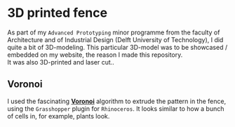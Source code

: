 3D printed fence
=========
As part of my `Advanced Prototyping` minor programme from the faculty of Architecture and of Industrial Design (Delft University of Technology), I did quite a bit of 3D-modeling. This particular 3D-model was to be showcased / embedded on my website, the reason I made this repository.    
It was also 3D-printed and laser cut..  

Voronoi
------
I used the fascinating [**Voronoi**](https://en.wikipedia.org/wiki/Voronoi_diagram) algorithm to extrude the pattern in the fence, using the `Grasshopper` plugin for `Rhinoceros`. It looks similar to how a bunch of cells in, for example, plants look.
